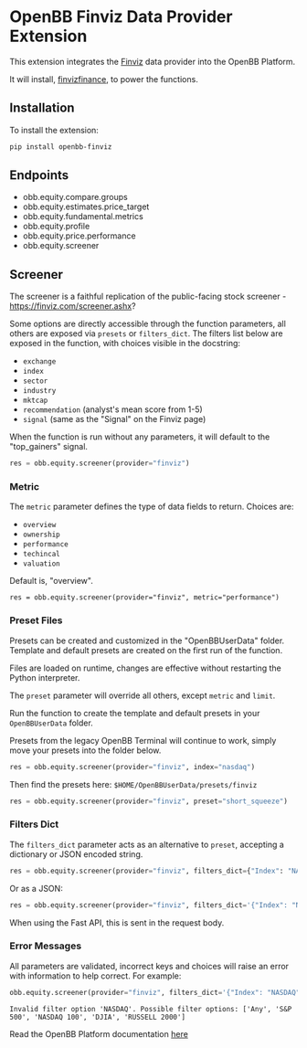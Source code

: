 # OpenBB Finviz Data Provider Extension

This extension integrates the [Finviz](https://finviz.com/) data provider into the OpenBB Platform.

It will install, [finvizfinance](https://github.com/lit26/finvizfinance/), to power the functions.

## Installation

To install the extension:

```bash
pip install openbb-finviz
```

## Endpoints

- obb.equity.compare.groups
- obb.equity.estimates.price_target
- obb.equity.fundamental.metrics
- obb.equity.profile
- obb.equity.price.performance
- obb.equity.screener

## Screener

The screener is a faithful replication of the public-facing stock screener - https://finviz.com/screener.ashx?

Some options are directly accessible through the function parameters, all others are exposed via `presets` or `filters_dict`.
The filters list below are exposed in the function, with choices visible in the docstring:

- `exchange`
- `index`
- `sector`
- `industry`
- `mktcap`
- `recommendation` (analyst's mean score from 1-5)
- `signal` (same as the "Signal" on the Finviz page)

When the function is run without any parameters, it will default to the "top_gainers" signal.

```python
res = obb.equity.screener(provider="finviz")
```

### Metric

The `metric` parameter defines the type of data fields to return. Choices are:

- `overview`
- `ownership`
- `performance`
- `techincal`
- `valuation`

Default is, "overview".

```
res = obb.equity.screener(provider="finviz", metric="performance")
```

### Preset Files

Presets can be created and customized in the "OpenBBUserData" folder. Template and default presets are created on the first run of the function.

Files are loaded on runtime, changes are effective without restarting the Python interpreter.

The `preset` parameter will override all others, except `metric` and `limit`.

Run the function to create the template and default presets in your `OpenBBUserData` folder.

Presets from the legacy OpenBB Terminal will continue to work, simply move your presets into the folder below.

```python
res = obb.equity.screener(provider="finviz", index="nasdaq")
```

Then find the presets here: `$HOME/OpenBBUserData/presets/finviz`

```python
res = obb.equity.screener(provider="finviz", preset="short_squeeze")
```

### Filters Dict

The `filters_dict` parameter acts as an alternative to `preset`, accepting a dictionary or JSON encoded string.

```python
res = obb.equity.screener(provider="finviz", filters_dict={"Index": "NASDAQ 100"})
```

Or as a JSON:

```python
res = obb.equity.screener(provider="finviz", filters_dict='{"Index": "NASDAQ 100"}')
```

When using the Fast API, this is sent in the request body.

### Error Messages

All parameters are validated, incorrect keys and choices will raise an error with information to help correct. For example:

```python
obb.equity.screener(provider="finviz", filters_dict='{"Index": "NASDAQ"}')
```

```console
Invalid filter option 'NASDAQ'. Possible filter options: ['Any', 'S&P 500', 'NASDAQ 100', 'DJIA', 'RUSSELL 2000']
```

Read the OpenBB Platform documentation [here](https://docs.openbb.co)
